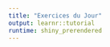 ```yaml
---
title: "Exercices du Jour"
output: learnr::tutorial
runtime: shiny_prerendered
---
```






















